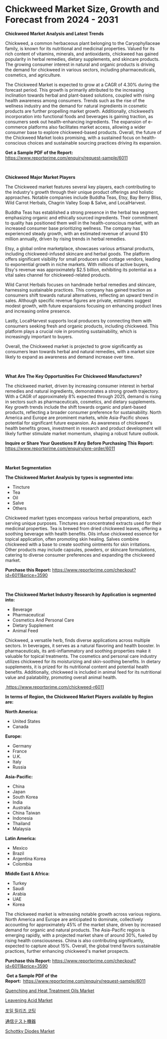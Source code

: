 <p><h1>Chickweed Market Size, Growth and Forecast from 2024 - 2031</h1></p><p><strong>Chickweed Market Analysis and Latest Trends</strong></p>
<p><p>Chickweed, a common herbaceous plant belonging to the Caryophyllaceae family, is known for its nutritional and medicinal properties. Valued for its rich content of vitamins, minerals, and antioxidants, chickweed has gained popularity in herbal remedies, dietary supplements, and skincare products. The growing consumer interest in natural and organic products is driving the demand for chickweed in various sectors, including pharmaceuticals, cosmetics, and agriculture.</p><p>The Chickweed Market is expected to grow at a CAGR of 4.30% during the forecast period. This growth is primarily attributed to the increasing inclination towards herbal and plant-based solutions, coupled with rising health awareness among consumers. Trends such as the rise of the wellness industry and the demand for natural ingredients in cosmetic products are further propelling market growth. Additionally, chickweed’s incorporation into functional foods and beverages is gaining traction, as consumers seek out health-enhancing ingredients. The expansion of e-commerce platforms also facilitates market access, allowing a wider consumer base to explore chickweed-based products. Overall, the future of the Chickweed Market looks promising, with a sustained focus on health-conscious choices and sustainable sourcing practices driving its expansion.</p></p>
<p><strong>Get a Sample PDF of the Report:&nbsp;</strong> <a href="https://www.reportprime.com/enquiry/request-sample/6011">https://www.reportprime.com/enquiry/request-sample/6011</a></p>
<p>&nbsp;</p>
<p><strong>Chickweed Major Market Players</strong></p>
<p><p>The Chickweed market features several key players, each contributing to the industry's growth through their unique product offerings and holistic approaches. Notable companies include Buddha Teas, Etsy, Bay Berry Bliss, Wild Carrot Herbals, Chagrin Valley Soap & Salve, and LocalHarvest.</p><p>Buddha Teas has established a strong presence in the herbal tea segment, emphasizing organic and ethically sourced ingredients. Their commitment to quality has positioned them well in the health-conscious market, with an increased consumer base prioritizing wellness. The company has experienced steady growth, with an estimated revenue of around $10 million annually, driven by rising trends in herbal remedies.</p><p>Etsy, a global online marketplace, showcases various artisanal products, including chickweed-infused skincare and herbal goods. The platform offers significant visibility for small producers and cottage vendors, leading to exponential growth in niche markets. With millions of active buyers, Etsy's revenue was approximately $2.5 billion, exhibiting its potential as a vital sales channel for chickweed-related products.</p><p>Wild Carrot Herbals focuses on handmade herbal remedies and skincare, harnessing sustainable practices. This company has gained traction as consumers shift towards natural alternatives, reflecting an upward trend in sales. Although specific revenue figures are private, estimates suggest modest growth, with future expansions focusing on enhancing product lines and increasing online presence.</p><p>Lastly, LocalHarvest supports local producers by connecting them with consumers seeking fresh and organic products, including chickweed. This platform plays a crucial role in promoting sustainability, which is increasingly important to buyers.</p><p>Overall, the Chickweed market is projected to grow significantly as consumers lean towards herbal and natural remedies, with a market size likely to expand as awareness and demand increase over time.</p></p>
<p>&nbsp;</p>
<p><strong>What Are The Key Opportunities For Chickweed Manufacturers?</strong></p>
<p><p>The chickweed market, driven by increasing consumer interest in herbal remedies and natural ingredients, demonstrates a strong growth trajectory. With a CAGR of approximately 8% expected through 2025, demand is rising in sectors such as pharmaceuticals, cosmetics, and dietary supplements. Key growth trends include the shift towards organic and plant-based products, reflecting a broader consumer preference for sustainability. North America and Europe are prominent markets, while Asia-Pacific shows potential for significant future expansion. As awareness of chickweed's health benefits grows, investment in research and product development will likely further stimulate market momentum, shaping a robust future outlook.</p></p>
<p><strong>Inquire or Share Your Questions If Any Before Purchasing This Report:</strong> <a href="https://www.reportprime.com/enquiry/pre-order/6011">https://www.reportprime.com/enquiry/pre-order/6011</a></p>
<p>&nbsp;</p>
<p><strong>Market Segmentation</strong></p>
<p><strong>The Chickweed Market Analysis by types is segmented into:</strong></p>
<p><ul><li>Tincture</li><li>Tea</li><li>Oil</li><li>Salve</li><li>Others</li></ul></p>
<p><p>Chickweed market types encompass various herbal preparations, each serving unique purposes. Tinctures are concentrated extracts used for their medicinal properties. Tea is brewed from dried chickweed leaves, offering a soothing beverage with health benefits. Oils infuse chickweed essence for topical application, often promoting skin healing. Salves combine chickweed with a base to create soothing ointments for skin irritations. Other products may include capsules, powders, or skincare formulations, catering to diverse consumer preferences and expanding the chickweed market.</p></p>
<p><strong>Purchase this Report:&nbsp;</strong><a href="https://www.reportprime.com/checkout?id=6011&price=3590">https://www.reportprime.com/checkout?id=6011&price=3590</a></p>
<p>&nbsp;</p>
<p><strong>The Chickweed Market Industry Research by Application is segmented into:</strong></p>
<p><ul><li>Beverage</li><li>Pharmaceutical</li><li>Cosmetics And Personal Care</li><li>Dietary Supplement</li><li>Animal Feed</li></ul></p>
<p><p>Chickweed, a versatile herb, finds diverse applications across multiple sectors. In beverages, it serves as a natural flavoring and health booster. In pharmaceuticals, its anti-inflammatory and soothing properties make it valuable for topical treatments. The cosmetics and personal care industry utilizes chickweed for its moisturizing and skin-soothing benefits. In dietary supplements, it is prized for its nutritional content and potential health benefits. Additionally, chickweed is included in animal feed for its nutritional value and palatability, promoting overall animal health.</p></p>
<p><a href="https://www.reportprime.com/chickweed-r6011">&nbsp;https://www.reportprime.com/chickweed-r6011</a></p>
<p><strong>In terms of Region, the Chickweed Market Players available by Region are:</strong></p>
<p>
    <p> <strong> North America: </strong>
        <ul>
            <li>United States</li>
            <li>Canada</li>
        </ul>
        </p> 
    <p> <strong> Europe: </strong>
        <ul>
            <li>Germany</li>
            <li>France</li>
            <li>U.K.</li>
            <li>Italy</li>
            <li>Russia</li>
        </ul>
        </p> 
    <p> <strong> Asia-Pacific: </strong>
        <ul>
            <li>China</li>
            <li>Japan</li>
            <li>South Korea</li>
            <li>India</li>
            <li>Australia</li>
            <li>China Taiwan</li>
            <li>Indonesia</li>
            <li>Thailand</li>
            <li>Malaysia</li>
        </ul>
        </p> 
    <p> <strong> Latin America: </strong>
        <ul>
            <li>Mexico</li>
            <li>Brazil</li>
            <li>Argentina Korea</li>
            <li>Colombia</li>
        </ul>
        </p> 
    <p> <strong> Middle East & Africa: </strong>
        <ul>
            <li>Turkey</li>
            <li>Saudi</li>
            <li>Arabia</li>
            <li>UAE</li>
            <li>Korea</li>
        </ul>
    </p>
    </p>
<p><p>The chickweed market is witnessing notable growth across various regions. North America and Europe are anticipated to dominate, collectively accounting for approximately 45% of the market share, driven by increased demand for organic and natural products. The Asia-Pacific region is emerging rapidly, with a projected market share of around 30%, fueled by rising health consciousness. China is also contributing significantly, expected to capture about 15%. Overall, the global trend favors sustainable practices, further enhancing chickweed's market prospects.</p></p>
<p><strong>Purchase this Report: </strong><a href="https://www.reportprime.com/checkout?id=6011&price=3590">https://www.reportprime.com/checkout?id=6011&price=3590</a></p>
<p>&nbsp;<strong>Get a Sample PDF of the Report:&nbsp;&nbsp;</strong><a href="https://www.reportprime.com/enquiry/request-sample/6011">https://www.reportprime.com/enquiry/request-sample/6011</a></p>
<p><strong></strong></p>
<p><p><a href="https://issuu.com/reportprime-2/docs/quenching-and-heat-treatment-oils-m_a91d31039371a8">Quenching and Heat Treatment Oils Market</a></p><p><a href="https://github.com/MonroeBullock54/Market-Research-Report-List-1/blob/main/leavening-acid-market.md">Leavening Acid Market</a></p><p><a href="https://medium.com/@walid_yasin/%EA%B8%80%EB%A1%9C%EB%B2%8C-%ED%92%80%EC%9D%B4-%EB%B0%A9%EC%A7%80-%EC%BD%94%ED%8C%85-%EC%82%B0%EC%97%85-%EC%97%B0%EA%B5%AC-%EB%B3%B4%EA%B3%A0%EC%84%9C-%EA%B2%BD%EC%9F%81-%ED%99%98%EA%B2%BD-%EC%8B%9C%EC%9E%A5-%EA%B7%9C%EB%AA%A8-%EC%A7%80%EC%97%AD%EC%A0%81-%EC%83%81%ED%83%9C-%EB%B0%8F-%EC%A0%84%EB%A7%9D-%EC%98%88%EC%B8%A1-2024-2031-0c9a5575991d">포일 릴리즈 코팅</a></p><p><a href="https://medium.com/@eunawiegad2023/%E9%80%9A%E4%BF%A1%E3%83%86%E3%82%B9%E3%83%88%E6%A9%9F%E5%99%A8%E3%81%AE%E5%B8%82%E5%A0%B4%E5%88%86%E6%9E%90%E3%83%AC%E3%83%9D%E3%83%BC%E3%83%88-%E5%9C%B0%E5%9F%9F-%E3%82%BF%E3%82%A4%E3%83%97-%E3%82%A2%E3%82%AF%E3%82%BB%E3%82%B9%E3%83%86%E3%82%B9%E3%83%88-%E3%83%A9%E3%82%A4%E3%83%88%E3%83%86%E3%82%B9%E3%83%88-%E3%83%87%E3%83%BC%E3%82%BF%E9%80%9A%E4%BF%A1%E3%83%86%E3%82%B9%E3%83%88-%E7%84%A1%E7%B7%9A%E3%83%86%E3%82%B9%E3%83%88-%E5%BF%9C%E7%94%A8-%E3%82%AA%E3%83%9A%E3%83%AC%E3%83%BC%E3%82%BF-%E3%83%8D%E3%83%83%E3%83%88%E3%83%AF%E3%83%BC%E3%82%AF%E6%A9%9F%E5%99%A8%E3%83%99%E3%83%B3%E3%83%80%E3%83%BC-%E3%83%81%E3%83%83%E3%83%97%E3%81%8A%E3%82%88%E3%81%B3%E3%83%A2%E3%82%B8%E3%83%A5%E3%83%BC%E3%83%AB%E3%83%A1%E3%83%BC%E3%82%AB%E3%83%BC-%E6%B6%88%E8%B2%BB%E9%9B%BB%E5%AD%90%E6%A9%9F%E5%99%A8%E3%83%A1-8ab69e19be31">通信テスト機器</a></p><p><a href="https://medium.com/@cpierre31945/schottky-diodes-industry-insights-report-analyzing-schottky-diodes-market-trends-applications-5449c592ab6f">Schottky Diodes Market</a></p></p>